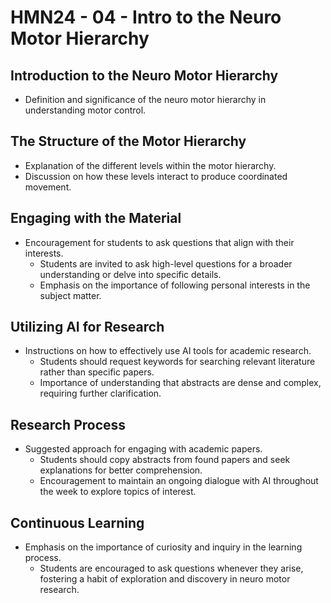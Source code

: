 # HMN24 - 04 - Intro to the Neuro Motor Hierarchy

## Introduction to the Neuro Motor Hierarchy
- Definition and significance of the neuro motor hierarchy in understanding motor control.

## The Structure of the Motor Hierarchy
- Explanation of the different levels within the motor hierarchy.
- Discussion on how these levels interact to produce coordinated movement.

## Engaging with the Material
- Encouragement for students to ask questions that align with their interests.
  - Students are invited to ask high-level questions for a broader understanding or delve into specific details.
  - Emphasis on the importance of following personal interests in the subject matter.

## Utilizing AI for Research
- Instructions on how to effectively use AI tools for academic research.
  - Students should request keywords for searching relevant literature rather than specific papers.
  - Importance of understanding that abstracts are dense and complex, requiring further clarification.

## Research Process
- Suggested approach for engaging with academic papers.
  - Students should copy abstracts from found papers and seek explanations for better comprehension.
  - Encouragement to maintain an ongoing dialogue with AI throughout the week to explore topics of interest.

## Continuous Learning
- Emphasis on the importance of curiosity and inquiry in the learning process.
  - Students are encouraged to ask questions whenever they arise, fostering a habit of exploration and discovery in neuro motor research.